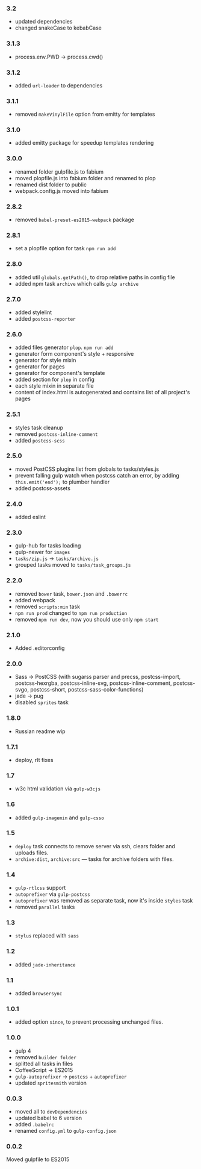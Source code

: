 ### 3.2
- updated dependencies
- changed snakeCase to kebabCase

### 3.1.3
- process.env.PWD -> process.cwd()

### 3.1.2
- added `url-loader` to dependencies

### 3.1.1
- removed `makeVinylFile` option from emitty for templates

### 3.1.0
- added emitty package for speedup templates rendering

### 3.0.0
- renamed folder gulpfile.js to fabium
- moved plopfile.js into fabium folder and renamed to plop
- renamed dist folder to public
- webpack.config.js moved into fabium

### 2.8.2
- removed `babel-preset-es2015-webpack` package

### 2.8.1
- set a plopfile option for task `npm run add`

### 2.8.0
- added util `globals.getPath()`, to drop relative paths in config file
- added npm task `archive` which calls `gulp archive`

### 2.7.0
- added stylelint
- added `postcss-reporter`

### 2.6.0
- added files generator `plop`. `npm run add`
- generator form component's style + responsive
- generator for style mixin
- generator for pages
- generator for component's template
- added section for `plop` in config
- each style mixin in separate file
- content of index.html is autogenerated and contains list of all project's pages

### 2.5.1
- styles task cleanup
- removed `postcss-inline-comment`
- added `postcss-scss`

### 2.5.0
- moved PostCSS plugins list from globals to tasks/styles.js
- prevent falling gulp watch when postcss catch an error, by adding `this.emit('end');` to plumber handler
- added postcss-assets

### 2.4.0
- added eslint

### 2.3.0
- gulp-hub for tasks loading
- gulp-newer for `images`
- `tasks/zip.js` -> `tasks/archive.js`
- grouped tasks moved to `tasks/task_groups.js`

### 2.2.0
- removed `bower` task, `bower.json` and `.bowerrc`
- added webpack
- removed `scripts:min` task
- `npm run prod` changed to `npm run production`
- removed `npm run dev`, now you should use only `npm start`

### 2.1.0
- Added .editorconfig

### 2.0.0
- Sass -> PostCSS (with sugarss parser and precss, postcss-import, postcss-hexrgba, postcss-inline-svg, postcss-inline-comment, postcss-svgo, postcss-short, postcss-sass-color-functions)
- jade -> pug
- disabled `sprites` task

### 1.8.0
- Russian readme wip

### 1.7.1
- deploy, rlt fixes

### 1.7
- w3c html validation via `gulp-w3cjs`

### 1.6
- added `gulp-imagemin` and `gulp-csso`

### 1.5
- `deploy` task connects to remove server via ssh, clears folder and uploads files.
- `archive:dist`, `archive:src` — tasks for archive folders with files.

### 1.4
- `gulp-rtlcss` support
- `autoprefixer` via `gulp-postcss`
- `autoprefixer` was removed as separate task, now it's inside `styles` task
- removed `parallel` tasks

### 1.3
- `stylus` replaced with `sass`

### 1.2
- added `jade-inheritance`

### 1.1
- added `browsersync`

### 1.0.1
- added option `since`, to prevent processing unchanged files.

### 1.0.0
- gulp 4
- removed `builder folder`
- splitted all tasks in files
- CoffeeScript -> ES2015
- `gulp-autoprefixer` -> `postcss` + `autoprefixer`
- updated `spritesmith` version

### 0.0.3
- moved all to `devDependencies`
- updated babel to 6 version
- added `.babelrc`
- renamed `config.yml` to `gulp-config.json`

### 0.0.2
Moved gulpfile to ES2015
